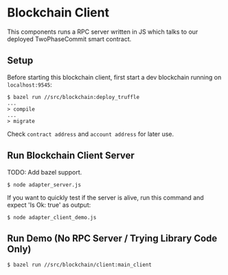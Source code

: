 # Blockchain Client

This components runs a RPC server written in JS which talks to our deployed
TwoPhaseCommit smart contract.

## Setup

Before starting this blockchain client, first start a dev blockchain running on
`localhost:9545`:

```
$ bazel run //src/blockchain:deploy_truffle
...
> compile
...
> migrate
```

Check `contract address` and `account address` for later use.

## Run Blockchain Client Server

TODO: Add bazel support.

```
$ node adapter_server.js
```

If you want to quickly test if the server is alive, run this command and expect
'Is Ok: true' as output:

```
$ node adapter_client_demo.js
```

## Run Demo (No RPC Server / Trying Library Code Only)

```
$ bazel run //src/blockchain/client:main_client
```
